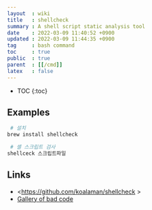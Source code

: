 ```yaml
---
layout  : wiki
title   : shellcheck
summary : A shell script static analysis tool
date    : 2022-03-09 11:40:52 +0900
updated : 2022-03-09 11:44:35 +0900
tag     : bash command
toc     : true
public  : true
parent  : [[/cmd]]
latex   : false
---
```

* TOC
{:toc}

## Examples

```sh
 # 설치
brew install shellcheck

 # 셸 스크립트 검사
shellceck 스크립트파일
```

## Links

- <https://github.com/koalaman/shellcheck >
- [Gallery of bad code]( https://github.com/koalaman/shellcheck/blob/master/README.md#user-content-gallery-of-bad-code )

